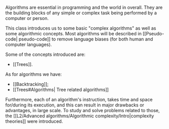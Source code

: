 Algorithms are essential in programming and the world in overall. They are the building blocks of any simple or complex task being performed by a computer or person.

This class introduces us to some basic "complex algorithms" as well as some algorithmic concepts. Most algorithms will be described in [[Pseudo-code| pseudo-code]] to remove language biases (for both human and computer languages).

Some of the concepts introduced are: 
- [[Trees]].

As for algorithms we have:
- [[Backtracking]];
- [[Trees#Algorithms| Tree related algorithms]]

Furthermore, each of an algorithm's instruction, takes time and space for/during its execution, and this can result in major drawbacks or advantages, in large scale. To study and solve problems related to those, the [[L2/Advanced algorithms/Algorithmic complexity/Intro|complexity theories]] were introduced.